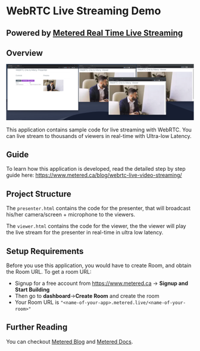 # WebRTC Live Streaming Demo

## Powered by [Metered Real Time Live Streaming](https://www.metered.ca/live-streaming)

## Overview

![WebRTC Live Streaming Demo](images/image-7.png)

This application contains sample code for live streaming with WebRTC. You can live stream to thousands of viewers in real-time with Ultra-low Latency.

## Guide

To learn how this application is developed, read the detailed step by step guide here: https://www.metered.ca/blog/webrtc-live-video-streaming/

## Project Structure

The `presenter.html` contains the code for the presenter, that will broadcast his/her camera/screen + microphone to the viewers.

The `viewer.html` contains the code for the viewer, the the viewer will play the live stream for the presenter in real-time in ultra low latency.

## Setup Requirements

Before you use this application, you would have to create Room, and obtain the Room URL. To get a room URL:

- Signup for a free account from https://www.metered.ca -> **Signup and Start Building**
- Then go to **dashboard**->**Create Room** and create the room
- Your Room URL is `"<name-of-your-app>.metered.live/<name-of-your-room>"`

## Further Reading

You can checkout [Metered Blog](https://www.metered.ca/blog) and [Metered Docs](https://www.metered.ca/docs).
